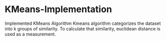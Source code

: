 # KMeans-Implementation
Implemented KMeans Algorithm
Kmeans algorithm categorizes the dataset into k groups of similarity.
To calculate that similarity, euclidean distance is used as a measurement.
